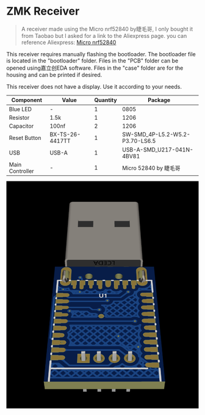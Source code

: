 # ZMK Receiver

> A receiver made using the Micro nrf52840 by睫毛哥, I only bought it from Taobao but I asked for a link to the Aliexpress page. you can reference
> Aliexpress: [Micro nrf52840](https://vi.aliexpress.com/item/1005007859027151.html?gatewayAdapt=glo2vnm)

This receiver requires manually flashing the bootloader. The bootloader file is located in the "bootloader" folder. Files in the "PCB" folder can be opened using嘉立创EDA software. Files in the "case" folder are for the housing and can be printed if desired.

This receiver does not have a display. Use it according to your needs.

| Component | Value | Quantity | Package |
|-----------|-------|----------|---------|
| Blue LED  | -     | 1        | 0805    |
| Resistor  | 1.5k  | 1        | 1206    |
| Capacitor | 100nf | 2        | 1206    |
| Reset Button | BX-TS-26-4417TT | 1 | SW-SMD_4P-L5.2-W5.2-P3.70-LS6.5 |
| USB       | USB-A | 1        | USB-A-SMD_U217-041N-4BV81 |
| Main Controller | - | 1 | Micro 52840 by 睫毛哥 |

<img src="image/dongle.png">

